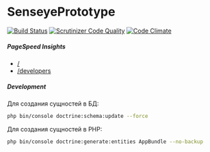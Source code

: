 # SenseyePrototype

[![Build Status](https://travis-ci.org/SenseyePrototype/SenseyePrototype.svg)](https://travis-ci.org/SenseyePrototype/SenseyePrototype)
[![Scrutinizer Code Quality](https://scrutinizer-ci.com/g/SenseyePrototype/SenseyePrototype/badges/quality-score.png?b=master)](https://scrutinizer-ci.com/g/SenseyePrototype/SenseyePrototype/?branch=master)
[![Code Climate](https://codeclimate.com/github/SenseyePrototype/SenseyePrototype/badges/gpa.svg)](https://codeclimate.com/github/SenseyePrototype/SenseyePrototype)

##### PageSpeed Insights
* [/](https://developers.google.com/speed/pagespeed/insights/?url=senseye.com.ua)
* [/developers](https://developers.google.com/speed/pagespeed/insights/?url=senseye.com.ua/developers)

##### Development
Для создания сущностей в БД:
```bash
php bin/console doctrine:schema:update --force
```

Для создания сущностей в PHP:
```bash
php bin/console doctrine:generate:entities AppBundle --no-backup
```
